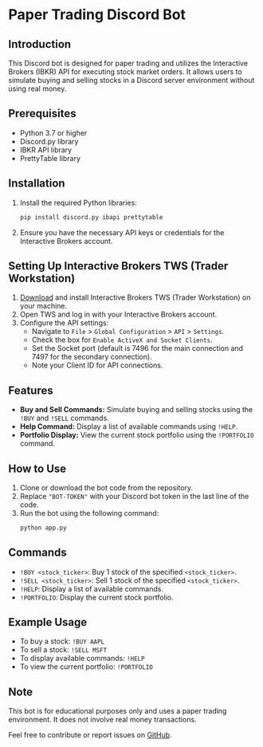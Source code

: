 # Paper Trading Discord Bot

## Introduction
This Discord bot is designed for paper trading and utilizes the Interactive Brokers (IBKR) API for executing stock market orders. It allows users to simulate buying and selling stocks in a Discord server environment without using real money.

## Prerequisites
- Python 3.7 or higher
- Discord.py library
- IBKR API library
- PrettyTable library

## Installation
1. Install the required Python libraries:
    ```bash
    pip install discord.py ibapi prettytable
    ```

2. Ensure you have the necessary API keys or credentials for the Interactive Brokers account.

## Setting Up Interactive Brokers TWS (Trader Workstation)
1. [Download](https://www.interactivebrokers.com/en/index.php?f=16040) and install Interactive Brokers TWS (Trader Workstation) on your machine.
2. Open TWS and log in with your Interactive Brokers account.
3. Configure the API settings:
    - Navigate to `File` > `Global Configuration` > `API` > `Settings`.
    - Check the box for `Enable ActiveX and Socket Clients`.
    - Set the Socket port (default is 7496 for the main connection and 7497 for the secondary connection).
    - Note your Client ID for API connections.

## Features
- **Buy and Sell Commands:** Simulate buying and selling stocks using the `!BUY` and `!SELL` commands.
- **Help Command:** Display a list of available commands using `!HELP`.
- **Portfolio Display:** View the current stock portfolio using the `!PORTFOLIO` command.

## How to Use
1. Clone or download the bot code from the repository.
2. Replace `"BOT-TOKEN"` with your Discord bot token in the last line of the code.
3. Run the bot using the following command:
    ```bash
    python app.py
    ```

## Commands
- `!BUY <stock_ticker>`: Buy 1 stock of the specified `<stock_ticker>`.
- `!SELL <stock_ticker>`: Sell 1 stock of the specified `<stock_ticker>`.
- `!HELP`: Display a list of available commands.
- `!PORTFOLIO`: Display the current stock portfolio.

## Example Usage
- To buy a stock: `!BUY AAPL`
- To sell a stock: `!SELL MSFT`
- To display available commands: `!HELP`
- To view the current portfolio: `!PORTFOLIO`

## Note
This bot is for educational purposes only and uses a paper trading environment. It does not involve real money transactions.

Feel free to contribute or report issues on [GitHub](https://github.com/yourusername/your-repository).

